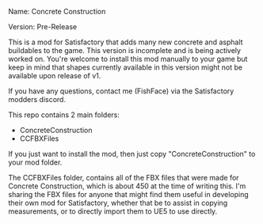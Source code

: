 Name: Concrete Construction

Version: Pre-Release

This is a mod for Satisfactory that adds many new concrete and asphalt buildables to the game. 
This version is incomplete and is being actively worked on. You're welcome to install this mod manually to your game but keep in mind that shapes currently available in this version might not be available upon release of v1.

If you have any questions, contact me (FishFace) via the Satisfactory modders discord.

This repo contains 2 main folders:
- ConcreteConstruction
- CCFBXFiles

If you just want to install the mod, then just copy "ConcreteConstruction" to your mod folder.

The CCFBXFiles folder, contains all of the FBX files that were made for Concrete Construction, which is about 450 at the time of writing this.
I'm sharing the FBX files for anyone that might find them useful in developing their own mod for Satisfactory, whether that be to assist in copying measurements, or to directly import them to UE5 to use directly. 
